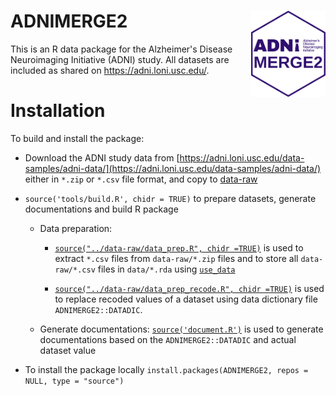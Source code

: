 # ADNIMERGE2 <a href="https://adni.loni.usc.edu/"><img src="man/figures/logo.png" align="right" height="138" /></a>

This is an R data package for the Alzheimer's Disease Neuroimaging Initiative (ADNI) study. All datasets are included
as shared on <https://adni.loni.usc.edu/>.


# Installation 

To build and install the package:  
  * Download the ADNI study data from [https://adni.loni.usc.edu/data-samples/adni-data/](https://adni.loni.usc.edu/data-samples/adni-data/) either in `*.zip` or `*.csv` file format, and copy to [data-raw](https://github.com/atrihub/ADNIMERGE2/tree/main/data-raw)
  * `source('tools/build.R', chidr = TRUE)` to prepare datasets, generate documentations and build R package
     - Data preparation: 
         + [`source("../data-raw/data_prep.R", chidr =TRUE)`](https://github.com/atrihub/ADNIMERGE2/tree/main/data-raw/data_prep.R) is used to extract `*.csv` files from `data-raw/*.zip` files and to store all `data-raw/*.csv` files in `data/*.rda` using [`use_data`](https://usethis.r-lib.org/reference/use_data.html)
       
        + [`source("../data-raw/data_prep_recode.R", chidr =TRUE)`](https://github.com/atrihub/ADNIMERGE2/tree/main/data-raw/data_prep_recode.R) is used to replace recoded values of a dataset using data dictionary file `ADNIMERGE2::DATADIC`.
     - Generate documentations: [`source('document.R')`](https://github.com/atrihub/ADNIMERGE2/tree/main/tools/document.R) is used to generate documentations based on the `ADNIMERGE2::DATADIC` and actual dataset value
    
  * To install the package locally `install.packages(ADNIMERGE2, repos = NULL, type = "source")`
